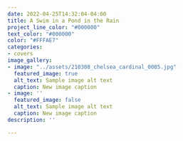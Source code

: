 ```yaml
---
date: 2022-04-25T14:32:04-04:00
title: A Swim in a Pond in the Rain
project_line_color: "#000000"
text_color: "#000000"
color: "#FFFAE7"
categories:
- covers
image_gallery:
- image: "../assets/210308_chelsea_cardinal_0005.jpg"
  featured_image: true
  alt_text: Sample image alt text
  caption: New image caption
- image: ''
  featured_image: false
  alt_text: Sample image alt text
  caption: New image caption
description: ''

---
```

